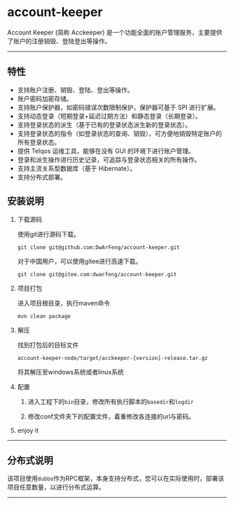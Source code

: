 # account-keeper

Account Keeper (简称 Acckeeper) 是一个功能全面的账户管理服务，主要提供了账户的注册销毁、登陆登出等操作。

---

## 特性

- 支持账户注册、销毁、登陆、登出等操作。
- 账户密码加密存储。
- 支持账户保护器，如密码错误次数限制保护，保护器可基于 SPI 进行扩展。
- 支持动态登录（短期登录+延迟过期方法）和静态登录（长期登录）。
- 支持登录状态的派生（基于已有的登录状态派生新的登录状态）。
- 支持登录状态的指令（如登录状态的查询、销毁），可方便地销毁特定账户的所有登录状态。
- 提供 Telqos 运维工具，能够在没有 GUI 的环境下进行账户管理。
- 登录和派生操作进行历史记录，可追踪与登录状态相关的所有操作。
- 支持主流关系型数据库（基于 Hibernate）。
- 支持分布式部署。

## 安装说明

1. 下载源码

   使用git进行源码下载。
   ```
   git clone git@github.com:DwArFeng/account-keeper.git
   ```
   对于中国用户，可以使用gitee进行高速下载。
   ```
   git clone git@gitee.com:dwarfeng/account-keeper.git
   ```
   
2. 项目打包

   进入项目根目录，执行maven命令
   ```
   mvn clean package
   ```
   
3. 解压

   找到打包后的目标文件 
   ```
   account-keeper-node/target/acckeeper-[version]-release.tar.gz
   ```
   将其解压至windows系统或者linux系统
   
4. 配置

   1. 进入工程下的`bin`目录，修改所有执行脚本的`basedir`和`logdir`
      
   2. 修改conf文件夹下的配置文件，着重修改各连接的url与密码。
   
5. enjoy it

---

## 分布式说明

该项目使用`dubbo`作为RPC框架，本身支持分布式，您可以在实际使用时，部署该项目任意数量，以进行分布式运算。

---
